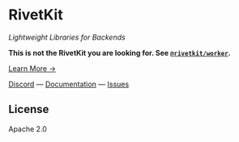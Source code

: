 # RivetKit

_Lightweight Libraries for Backends_

**This is not the RivetKit you are looking for. See [`@rivetkit/worker`](https://www.npmjs.com/package/@rivetkit/core).**

[Learn More →](https://github.com/rivet-gg/rivetkit)

[Discord](https://rivet.gg/discord) — [Documentation](https://rivetkit.org) — [Issues](https://github.com/rivet-gg/rivetkit/issues)

## License

Apache 2.0
